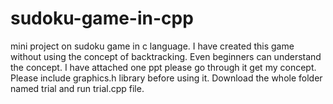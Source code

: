 # sudoku-game-in-cpp
mini project on sudoku game in c language.
I have created this game without using the concept of backtracking.
Even beginners can understand the concept.
I have attached one ppt please go through it get my concept.
Please include graphics.h library before using it.
Download the whole folder named trial and run trial.cpp file.
